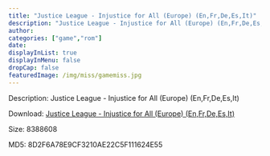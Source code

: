 ```yaml
---
title: "Justice League - Injustice for All (Europe) (En,Fr,De,Es,It)"
description: "Justice League - Injustice for All (Europe) (En,Fr,De,Es,It)"
author: 
categories: ["game","rom"]
date: 
displayInList: true
displayInMenu: false
dropCap: false
featuredImage: /img/miss/gamemiss.jpg
---
```


Description: Justice League - Injustice for All (Europe) (En,Fr,De,Es,It)

Download: <a style="text-decoration:underline;" href="https://mega.nz/#!jGBCUYIJ!-eyeFBUTWoPeJccXrPkNK9NPWtuiC-o1TGm0uHN3UdI" target = "_blank" rel = "nofollow" > Justice League - Injustice for All (Europe) (En,Fr,De,Es,It)</a>

Size: 8388608

MD5: 8D2F6A78E9CF3210AE22C5F111624E55

